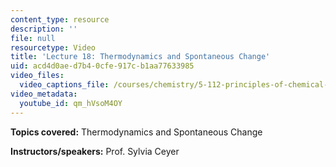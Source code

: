 ```yaml
---
content_type: resource
description: ''
file: null
resourcetype: Video
title: 'Lecture 18: Thermodynamics and Spontaneous Change'
uid: acd4d0ae-d7b4-0cfe-917c-b1aa77633985
video_files:
  video_captions_file: /courses/chemistry/5-112-principles-of-chemical-science-fall-2005/video-lectures/lecture-18-thermodynamics-and-spontaneous-change/qm_hVsoM4OY.vtt
video_metadata:
  youtube_id: qm_hVsoM4OY
---
```


**Topics covered:** Thermodynamics and Spontaneous Change

**Instructors/speakers:** Prof. Sylvia Ceyer